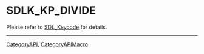 # SDLK_KP_DIVIDE

Please refer to [SDL_Keycode](SDL_Keycode) for details.

----
[CategoryAPI](CategoryAPI), [CategoryAPIMacro](CategoryAPIMacro)

